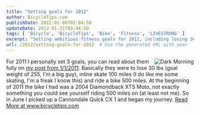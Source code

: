 ```yaml
---
title: "Setting goals for 2012"
author: BicycleTips.com
publishDate: 2012-01-06T03:04:50
updateDate: 2012-01-21T03:44:50
tags: [ 'Bicycle', 'BicycleTips', 'Bike', 'Fitness', 'LIVESTRONG' ]
excerpt: "Setting ambitious fitness goals for 2011, including losing 30 lbs, skating 100 miles, and biking 500 miles. Follow the journey at www.bicycletips.com."
url: /2012/setting-goals-for-2012  # Use the generated URL with year
---
```

<img src="https://www.bicycletips.com/portals/18/content/1-5-12-Goals.jpg" alt="Dark Morning" style="float: right;max-width:340px" /> For 2011 I personally set 3 goals, you can read about them fully on <a href="https://www.chrishammond.com/blog/itemid/2048/2010-year-in-review-and-whatrsquos-coming-in-201">my post from 1/1/2011</a>. Basically they were to lose 30 lbs (goal weight of 255, I'm a big guy), inline skate 100 miles (I do like me some skating, I'm a freak I know this) and ride a bike 500 miles. At the beginning of 2011 the bike I had was a 2004 Diamondback XTS Moto, not exactly something you could see yourself riding 500 miles on (at least not me). So in June I picked up a Cannondale Quick CX 1 and began my journey. <a href="https://www.bicycletips.com/tips/aid/19">Read More at www.bicycletips.com</a>

